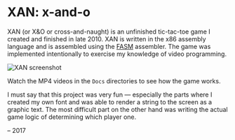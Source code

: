 # XAN: x-and-o

XAN (or X&O or cross-and-naught) is an unfinished tic-tac-toe game I created and finished in late 2010. XAN is written in the x86 assembly language and is assembled using the [FASM](https://flatassembler.net) assembler. The game was implemented intentionally to exercise my knowledge of video programming.

![XAN screenshot](https://github.com/eurekasfray/unpopular/raw/master/assembly-x86/fasm/x-and-o/Docs/grid_001.png)

Watch the MP4 videos in the `Docs` directories to see how the game works.


I must say that this project was very fun &mdash; especially the parts where I created my own font and was able to render a string to the screen as a graphic text. The most difficult part on the other hand was writing the actual game logic of determining which player one.

&ndash; 2017
